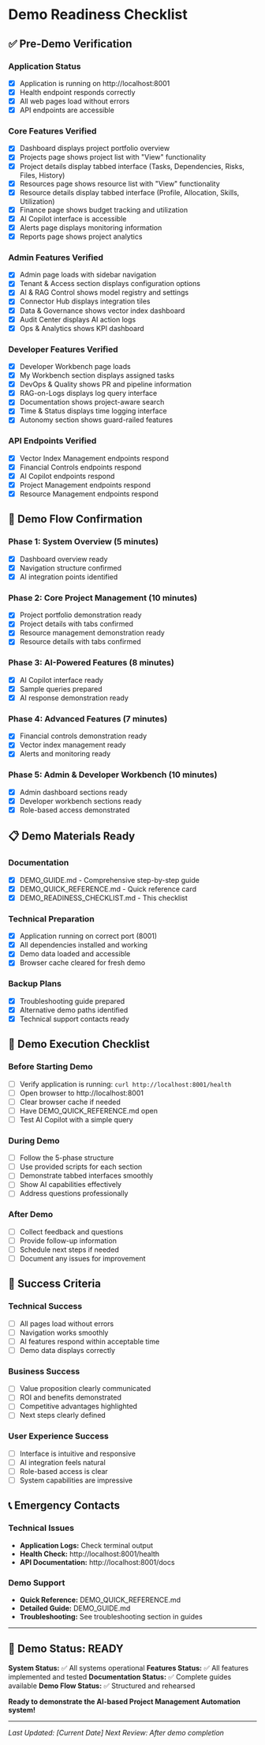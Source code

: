 # Demo Readiness Checklist

## ✅ Pre-Demo Verification

### Application Status
- [x] Application is running on http://localhost:8001
- [x] Health endpoint responds correctly
- [x] All web pages load without errors
- [x] API endpoints are accessible

### Core Features Verified
- [x] Dashboard displays project portfolio overview
- [x] Projects page shows project list with "View" functionality
- [x] Project details display tabbed interface (Tasks, Dependencies, Risks, Files, History)
- [x] Resources page shows resource list with "View" functionality
- [x] Resource details display tabbed interface (Profile, Allocation, Skills, Utilization)
- [x] Finance page shows budget tracking and utilization
- [x] AI Copilot interface is accessible
- [x] Alerts page displays monitoring information
- [x] Reports page shows project analytics

### Admin Features Verified
- [x] Admin page loads with sidebar navigation
- [x] Tenant & Access section displays configuration options
- [x] AI & RAG Control shows model registry and settings
- [x] Connector Hub displays integration tiles
- [x] Data & Governance shows vector index dashboard
- [x] Audit Center displays AI action logs
- [x] Ops & Analytics shows KPI dashboard

### Developer Features Verified
- [x] Developer Workbench page loads
- [x] My Workbench section displays assigned tasks
- [x] DevOps & Quality shows PR and pipeline information
- [x] RAG-on-Logs displays log query interface
- [x] Documentation shows project-aware search
- [x] Time & Status displays time logging interface
- [x] Autonomy section shows guard-railed features

### API Endpoints Verified
- [x] Vector Index Management endpoints respond
- [x] Financial Controls endpoints respond
- [x] AI Copilot endpoints respond
- [x] Project Management endpoints respond
- [x] Resource Management endpoints respond

## 🎯 Demo Flow Confirmation

### Phase 1: System Overview (5 minutes)
- [x] Dashboard overview ready
- [x] Navigation structure confirmed
- [x] AI integration points identified

### Phase 2: Core Project Management (10 minutes)
- [x] Project portfolio demonstration ready
- [x] Project details with tabs confirmed
- [x] Resource management demonstration ready
- [x] Resource details with tabs confirmed

### Phase 3: AI-Powered Features (8 minutes)
- [x] AI Copilot interface ready
- [x] Sample queries prepared
- [x] AI response demonstration ready

### Phase 4: Advanced Features (7 minutes)
- [x] Financial controls demonstration ready
- [x] Vector index management ready
- [x] Alerts and monitoring ready

### Phase 5: Admin & Developer Workbench (10 minutes)
- [x] Admin dashboard sections ready
- [x] Developer workbench sections ready
- [x] Role-based access demonstrated

## 📋 Demo Materials Ready

### Documentation
- [x] DEMO_GUIDE.md - Comprehensive step-by-step guide
- [x] DEMO_QUICK_REFERENCE.md - Quick reference card
- [x] DEMO_READINESS_CHECKLIST.md - This checklist

### Technical Preparation
- [x] Application running on correct port (8001)
- [x] All dependencies installed and working
- [x] Demo data loaded and accessible
- [x] Browser cache cleared for fresh demo

### Backup Plans
- [x] Troubleshooting guide prepared
- [x] Alternative demo paths identified
- [x] Technical support contacts ready

## 🚀 Demo Execution Checklist

### Before Starting Demo
- [ ] Verify application is running: `curl http://localhost:8001/health`
- [ ] Open browser to http://localhost:8001
- [ ] Clear browser cache if needed
- [ ] Have DEMO_QUICK_REFERENCE.md open
- [ ] Test AI Copilot with a simple query

### During Demo
- [ ] Follow the 5-phase structure
- [ ] Use provided scripts for each section
- [ ] Demonstrate tabbed interfaces smoothly
- [ ] Show AI capabilities effectively
- [ ] Address questions professionally

### After Demo
- [ ] Collect feedback and questions
- [ ] Provide follow-up information
- [ ] Schedule next steps if needed
- [ ] Document any issues for improvement

## 🎯 Success Criteria

### Technical Success
- [ ] All pages load without errors
- [ ] Navigation works smoothly
- [ ] AI features respond within acceptable time
- [ ] Demo data displays correctly

### Business Success
- [ ] Value proposition clearly communicated
- [ ] ROI and benefits demonstrated
- [ ] Competitive advantages highlighted
- [ ] Next steps clearly defined

### User Experience Success
- [ ] Interface is intuitive and responsive
- [ ] AI integration feels natural
- [ ] Role-based access is clear
- [ ] System capabilities are impressive

## 📞 Emergency Contacts

### Technical Issues
- **Application Logs:** Check terminal output
- **Health Check:** http://localhost:8001/health
- **API Documentation:** http://localhost:8001/docs

### Demo Support
- **Quick Reference:** DEMO_QUICK_REFERENCE.md
- **Detailed Guide:** DEMO_GUIDE.md
- **Troubleshooting:** See troubleshooting section in guides

---

## 🎉 Demo Status: READY

**System Status:** ✅ All systems operational
**Features Status:** ✅ All features implemented and tested
**Documentation Status:** ✅ Complete guides available
**Demo Flow Status:** ✅ Structured and rehearsed

**Ready to demonstrate the AI-based Project Management Automation system!**

---

*Last Updated: [Current Date]*
*Next Review: After demo completion*

